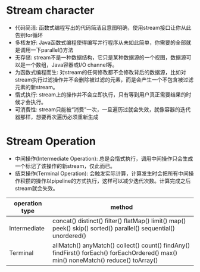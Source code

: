 # Stream character
* 代码简洁:
函数式编程写出的代码简洁且意图明确，使用stream接口让你从此告别for循环
* 多核友好:
Java函数式编程使得编写并行程序从未如此简单，你需要的全部就是调用一下parallel()方法
* 无存储:
stream不是一种数据结构，它只是某种数据源的一个视图，数据源可以是一个数组，Java容器或I/O channel等。
* 为函数式编程而生:
对stream的任何修改都不会修改背后的数据源，比如对stream执行过滤操作并不会删除被过滤的元素，而是会产生一个不包含被过滤元素的新stream。
* 惰式执行:
stream上的操作并不会立即执行，只有等到用户真正需要结果的时候才会执行。
* 可消费性:
stream只能被“消费”一次，一旦遍历过就会失效，就像容器的迭代器那样，想要再次遍历必须重新生成

# Stream Operation
* 中间操作(Intermediate Operation):
总是会惰式执行，调用中间操作只会生成一个标记了该操作的新stream，仅此而已。
* 结束操作(Terminal Operation):
会触发实际计算，计算发生时会把所有中间操作积攒的操作以pipeline的方式执行，这样可以减少迭代次数。计算完成之后stream就会失效。

operation type | method
---------------|----------------
Intermediate   | concat() distinct() filter() flatMap() limit() map() peek() skip() sorted() parallel() sequential() unordered()
Terminal       | allMatch() anyMatch() collect() count() findAny() findFirst() forEach() forEachOrdered() max() min() noneMatch() reduce() toArray()







